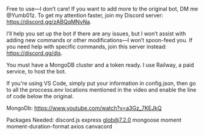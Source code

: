 Free to use—I don’t care! If you want to add more to the original bot, DM me @Yumb01z. To get my attention faster, join my Discord server: https://discord.gg/zABQqMNvNa.

I’ll help you set up the bot if there are any issues, but I won’t assist with adding new commands or other modifications—I won’t spoon-feed you. If you need help with specific commands, join this server instead: https://discord.gg/djs.

You must have a MongoDB cluster and a token ready. I use Railway, a paid service, to host the bot.

If you're using VS Code, simply put your information in config.json, then go to all the proccess.env locations mentioned in the video and enable the line of code below the original.

MongoDb: https://www.youtube.com/watch?v=a3Gz_7KEJkQ

Packages Needed: 
discord.js
express
glob@7.2.0
mongoose
moment
moment-duration-format
axios
canvacord
